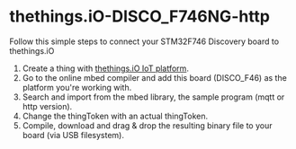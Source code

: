 # thethings.iO-DISCO_F746NG-http

Follow this simple steps to connect your STM32F746 Discovery board to thethings.iO

1. Create a thing with [thethings.iO IoT platform](http://thethings.io).
2. Go to the online mbed compiler and add this board (DISCO_F46) as the platform you're working with.
3. Search and import from the mbed library, the sample program (mqtt or http version).
4. Change the thingToken with an actual thingToken.
5. Compile, download and drag & drop the resulting binary file to your board (via USB filesystem).
